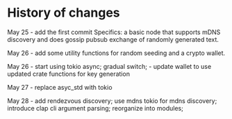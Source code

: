 # History of changes

May 25 - add the first commit
Specifics: a basic node that supports mDNS discovery and does gossip pubsub exchange of randomly generated text.

May 26 - add some utility functions for random seeding and a crypto wallet.

May 26 - start using tokio async; gradual switch;
    - update wallet to use updated crate functions for key generation

May 27 - replace asyc_std with tokio

May 28 - add rendezvous discovery; use mdns tokio for mdns discovery;
    introduce clap cli argument parsing; reorganize into modules;



